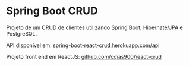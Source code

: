 # Spring Boot CRUD

Projeto de um CRUD de clientes utilizando Spring Boot, Hibernate/JPA e PostgreSQL.

API disponível em: [spring-boot-react-crud.herokuapp.com/api](https://spring-boot-react-crud.herokuapp.com/api)

Projeto front end em ReactJS: [github.com/cdias900/react-crud](https://github.com/cdias900/react-crud)